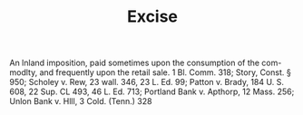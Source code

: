---
title: Excise
letter: E
permalink: "/definitions/bld-excise.html"
body: An lnland imposition, paid sometimes upon the consumption of the com-modlty,
  and frequently upon the retail sale. 1 Bl. Comm. 318; Story, Const. § 950; Scholey
  v. Rew, 23 wall. 346, 23 L. Ed. 99; Patton v. Brady, 184 U. S. 608, 22 Sup. CL 493,
  46 L. Ed. 713; Portland Bank v. Apthorp, 12 Mass. 256; Unlon Bank v. Hlll, 3 Cold.
  (Tenn.) 328
published_at: '2018-07-07'
source: Black's Law Dictionary 2nd Ed (1910)
layout: post
---